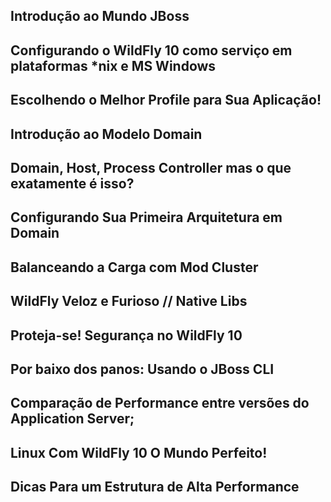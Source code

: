 ## Introdução ao Mundo JBoss
## Configurando o WildFly 10 como serviço em plataformas *nix e MS Windows
## Escolhendo o Melhor Profile para Sua Aplicação!
## Introdução ao Modelo Domain
## Domain, Host, Process Controller mas o que exatamente é isso?
## Configurando Sua Primeira Arquitetura em Domain
## Balanceando a Carga com Mod Cluster
## WildFly Veloz e Furioso  // Native Libs
## Proteja-se! Segurança no WildFly 10
## Por baixo dos panos: Usando o JBoss CLI
## Comparação de Performance entre versões do Application Server;
## Linux Com WildFly 10 O Mundo Perfeito!
## Dicas Para um Estrutura de Alta Performance